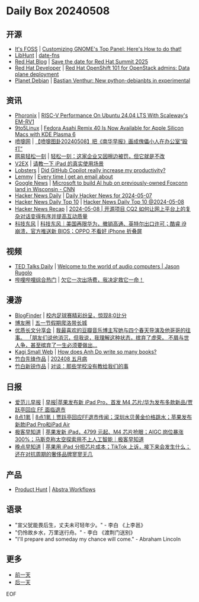 # Daily Box 20240508

## 开源
- [It's FOSS](https://itsfoss.com/) | [Customizing GNOME's Top Panel: Here's How to do that!](https://itsfoss.com/customize-gnome-top-panel/)
- [LibHunt](https://www.libhunt.com/) | [date-fns](https://www.libhunt.com/r/date-fns)
- [Red Hat Blog](https://www.redhat.com/en/blog) | [Save the date for Red Hat Summit 2025](https://www.redhat.com/en/blog/save-date-red-hat-summit-2025)
- [Red Hat Developer](https://developers.redhat.com/) | [Red Hat OpenShift 101 for OpenStack admins: Data plane deployment](https://developers.redhat.com/articles/2024/05/08/red-hat-openshift-101-openstack-admins-data-plane-deployment)
- [Planet Debian](https://planet.debian.org/) | [Bastian Venthur: New python-debianbts in experimental](https://venthur.de/2024-05-08-new-python-debianbts-in-experimental.html)

## 资讯
- [Phoronix](https://www.phoronix.com/) | [RISC-V Performance On Ubuntu 24.04 LTS With Scaleway's EM-RV1](https://www.phoronix.com/review/ubuntu-2404-riscv)
- [9to5Linux](https://9to5linux.com/) | [Fedora Asahi Remix 40 Is Now Available for Apple Silicon Macs with KDE Plasma 6](https://9to5linux.com/fedora-asahi-remix-40-is-now-available-for-apple-silicon-macs-with-kde-plasma-6)
- [喷嚏网](http://www.dapenti.com/blog/blog.asp?subjectid=70&name=xilei) | [【喷嚏图卦20240508】把《南华早报》画成傀儡小人在办公室“殴打”](http://www.dapenti.com/blog/more.asp?name=xilei&id=178472)
- [网易轻松一刻](https://m.163.com/touch/exclusive/sub/qsyk) | [轻松一刻：这家企业又因擦边被罚，但它就是不改](https://m.163.com/news/article/J1MRTVLS000181BR.html)
- [V2EX](https://www.v2ex.com/) | [请教一下 iPad 的真实使用场景](https://www.v2ex.com/t/1038810)
- [Lobsters](https://lobste.rs/) | [Did GitHub Copilot really increase my productivity?](https://lobste.rs/s/u9kgo4/did_github_copilot_really_increase_my)
- [Lemmy](https://lemmy.world/?dataType=Post&listingType=All&page=1&sort=TopDay) | [Every time I get an email about](https://lemmy.ca/pictrs/image/14af8b40-b3e2-4d25-a17f-8080aa6d234a.jpeg)
- [Google News](https://news.google.com/topics/CAAqJggKIiBDQkFTRWdvSUwyMHZNRGRqTVhZU0FtVnVHZ0pWVXlnQVAB/sections/CAQiQ0NCQVNMQW9JTDIwdk1EZGpNWFlTQW1WdUdnSlZVeUlOQ0FRYUNRb0hMMjB2TUcxcmVpb0pFZ2N2YlM4d2JXdDZLQUEqKggAKiYICiIgQ0JBU0Vnb0lMMjB2TURkak1YWVNBbVZ1R2dKVlV5Z0FQAVAB) | [Microsoft to build AI hub on previously-owned Foxconn land in Wisconsin - CNN](https://news.google.com/rss/articles/CBMiRWh0dHBzOi8vd3d3LmNubi5jb20vMjAyNC8wNS8wOC90ZWNoL21pY3Jvc29mdC1haS13aXNjb25zaW4vaW5kZXguaHRtbNIBPmh0dHBzOi8vYW1wLmNubi5jb20vY25uLzIwMjQvMDUvMDgvdGVjaC9taWNyb3NvZnQtYWktd2lzY29uc2lu?oc=5)
- [Hacker News Daily](https://www.daemonology.net/hn-daily/) | [Daily Hacker News for 2024-05-07](https://www.daemonology.net/hn-daily/2024-05-07.html)
- [Hacker News Daily Top 10](https://github.com/headllines/hackernews-daily) | [Hacker News Daily Top 10 @2024-05-08](https://github.com/headllines/hackernews-daily/issues/1398)
- [Hacker News Recap](https://www.xiaoyuzhoufm.com/podcast/6456fdfc0a8e51c73e68d0cd) | [2024-05-08 | 开源项目 CQ2 如何让网上平台上的复杂对话变得有序并提高互动质量](https://www.xiaoyuzhoufm.com/episode/663b2031dbd3c12f0a1a0e42)
- [科技东风](https://m.smzdm.com/tag/tn0400v/) | [科技东风｜美国再限华为，撤销高通、英特尔出口许可；酷睿 i9 崩溃，官方推送新 BIOS；OPPO 不看好 iPhone 折叠屏](https://post.m.smzdm.com/p/akl00489/)

## 视频
- [TED Talks Daily](https://www.ted.com/talks) | [Welcome to the world of audio computers | Jason Rugolo](https://www.ted.com/talks/jason_rugolo_welcome_to_the_world_of_audio_computers?rss)
- [哔哩哔哩综合热门](https://www.bilibili.com/v/popular/all/) | [欠它一次出场费，我决定救它一命！](https://b23.tv/BV1gJ4m1N7iQ)

## 漫游
- [BlogFinder](https://bf.zzxworld.com/) | [校内足球赛精彩纷呈，惊现8:0比分](https://hux6.com/archives/149.html?utm_source=blogfinder)
- [博友圈](https://www.boyouquan.com/home) | [五一节假期爬洛带长城](https://www.boyouquan.com/go?from=feed&link=https%3A%2F%2Fwww.liangduiban.com%2Fluyou%2F631.html)
- [优质长文分享会](https://m.okjike.com/topics/56d2fabe7cb3331100467e2b) | [我最喜欢的豆瓣音乐博主写她与四个春天导演及他哥哥的往事。 「朋友们说他消沉，但我说，我理解这种状态，摈弃了虚荣， 不屑与世人争，甚至摈弃了一生必须要做出...](https://m.okjike.com/originalPosts/663b88043b9c66cae4e3e5f7)
- [Kagi Small Web](https://kagi.com/smallweb) | [How does Anh Do write so many books?](https://rachsmith.com/how-so-many/)
- [竹白先锋作品](https://www.zhubai.wiki/) | [202408 五月病](https://open.zhubai.wiki/a/l/t/z/pl/likalan/2399880543195189248)
- [竹白新锐作品](https://www.zhubai.wiki/) | [对谈：那些学校没有教给我们的事](https://open.zhubai.wiki/a/l/t/z/pl/yanfuchu/2399830127057104896)

## 日报
- [爱范儿早报](https://www.ifanr.com/category/ifanrnews) | [早报|苹果发布新 iPad Pro，首发 M4 芯片/华为发布多款新品/贾跃亭回应 FF 面临退市](https://www.ifanr.com/1584416)
- [8点1氪](https://36kr.com/user/5652071) | [8点1氪丨贾跃亭回应FF退市传闻；深圳水贝黄金价格跳水；苹果发布新款iPad Pro和iPad Air](https://36kr.com/p/2766540942605062)
- [极客早知道](https://www.geekpark.net/column/74) | [苹果发新 iPad，4799 元起、M4 芯片抢眼；AIGC 岗位暴涨300%；马斯克称太空探索用不上人工智能｜极客早知道](https://www.geekpark.net/news/334785)
- [晚点早知道](https://www.latepost.com/news/index?proma=3) | [苹果用 iPad 分担芯片成本；TikTok 上诉，接下来会发生什么；还在对抗周期的奢侈品牌寥寥无几](https://www.latepost.com/news/dj_detail?id=2263)

## 产品
- [Product Hunt](https://www.producthunt.com) | [Abstra Workflows](https://www.producthunt.com/posts/abstra-workflows)

## 语录
- "宣父犹能畏后生，丈夫未可轻年少。" - 李白 《上李邕》
- "仍怜故乡水，万里送行舟。" - 李白 《渡荆门送别》
- "I'll prepare and someday my chance will come." - Abraham Lincoln

## 更多
- [前一天](daily-box-20240507.md)
- [后一天](daily-box-20240509.md)

EOF